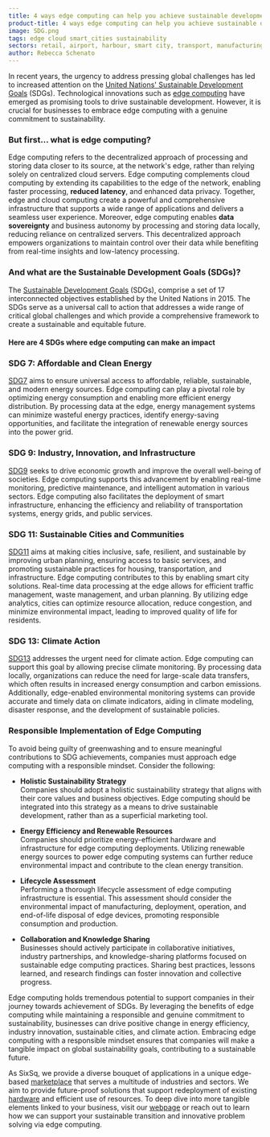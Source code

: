 ```yaml
---
title: 4 ways edge computing can help you achieve sustainable development goals
product-title: 4 ways edge computing can help you achieve sustainable development goals
image: SDG.png
tags: edge cloud smart_cities sustainability
sectors: retail, airport, harbour, smart city, transport, manufacturing
author: Rebecca Schenato
---
```


In recent years, the urgency to address pressing global challenges has led to increased attention on the [United Nations' Sustainable Development Goals](https://sdgs.un.org/goals) (SDGs). Technological innovations such as [edge computing](/blog/discover/2019/11/08/what-is-edge-computing.html) have emerged as promising tools to drive sustainable development. However, it is crucial for businesses to embrace edge computing with a genuine commitment to sustainability.  

### But first… what is edge computing?
 
Edge computing refers to the decentralized approach of processing and storing data closer to its source, at the network's edge, rather than relying solely on centralized cloud servers. Edge computing complements cloud computing by extending its capabilities to the edge of the network, enabling faster processing, **reduced latency**, and enhanced data privacy. Together, edge and cloud computing create a powerful and comprehensive infrastructure that supports a wide range of applications and delivers a seamless user experience. Moreover, edge computing enables **data sovereignty** and business autonomy by processing and storing data locally, reducing reliance on centralized servers. This decentralized approach empowers organizations to maintain control over their data while benefiting from real-time insights and low-latency processing. 
  
### And what are the Sustainable Development Goals (SDGs)?  

The [Sustainable Development Goals](https://sdgs.un.org/goals) (SDGs), comprise a set of 17 interconnected objectives established by the United Nations in 2015. The SDGs serve as a universal call to action that addresses a wide range of critical global challenges and which provide a comprehensive framework to create a sustainable and equitable future. 
 
#### Here are 4 SDGs where edge computing can make an impact

### SDG 7: Affordable and Clean Energy  

[SDG7](https://sdgs.un.org/goals/goal7) aims to ensure universal access to affordable, reliable, sustainable, and modern energy sources. Edge computing can play a pivotal role by optimizing energy consumption and enabling more efficient energy distribution. By processing data at the edge, energy management systems can minimize wasteful energy practices, identify energy-saving opportunities, and facilitate the integration of renewable energy sources into the power grid.  
  
### SDG 9: Industry, Innovation, and Infrastructure  

[SDG9](https://sdgs.un.org/goals/goal9) seeks to drive economic growth and improve the overall well-being of societies. Edge computing supports this advancement by enabling real-time monitoring, predictive maintenance, and intelligent automation in various sectors. Edge computing also facilitates the deployment of smart infrastructure, enhancing the efficiency and reliability of transportation systems, energy grids, and public services.  
  
### SDG 11: Sustainable Cities and Communities  

[SDG11](https://sdgs.un.org/goals/goal11) aims at making cities inclusive, safe, resilient, and sustainable by improving urban planning, ensuring access to basic services, and promoting sustainable practices for housing, transportation, and infrastructure. Edge computing contributes to this by enabling smart city solutions. Real-time data processing at the edge allows for efficient traffic management, waste management, and urban planning. By utilizing edge analytics, cities can optimize resource allocation, reduce congestion, and minimize environmental impact, leading to improved quality of life for residents.  
  
### SDG 13: Climate Action  

[SDG13](https://sdgs.un.org/goals/goal13) addresses the urgent need for climate action. Edge computing can support this goal by allowing precise climate monitoring. By processing data locally, organizations can reduce the need for large-scale data transfers, which often results in increased energy consumption and carbon emissions. Additionally, edge-enabled environmental monitoring systems can provide accurate and timely data on climate indicators, aiding in climate modeling, disaster response, and the development of sustainable policies.  
  
  
### Responsible Implementation of Edge Computing  

To avoid being guilty of greenwashing and to ensure meaningful contributions to SDG achievements, companies must approach edge computing with a responsible mindset. Consider the following:  

- **Holistic Sustainability Strategy**  
Companies should adopt a holistic sustainability strategy that aligns with their core values and business objectives. Edge computing should be integrated into this strategy as a means to drive sustainable development, rather than as a superficial marketing tool.  

- **Energy Efficiency and Renewable Resources**  
Companies should prioritize energy-efficient hardware and infrastructure for edge computing deployments. Utilizing renewable energy sources to power edge computing systems can further reduce environmental impact and contribute to the clean energy transition.   

- **Lifecycle Assessment**  
Performing a thorough lifecycle assessment of edge computing infrastructure is essential. This assessment should consider the environmental impact of manufacturing, deployment, operation, and end-of-life disposal of edge devices, promoting responsible consumption and production.  

- **Collaboration and Knowledge Sharing**  
Businesses should actively participate in collaborative initiatives, industry partnerships, and knowledge-sharing platforms focused on sustainable edge computing practices. Sharing best practices, lessons learned, and research findings can foster innovation and collective progress. 
  
Edge computing holds tremendous potential to support companies in their journey towards achievement of SDGs. By leveraging the benefits of edge computing while maintaining a responsible and genuine commitment to sustainability, businesses can drive positive change in energy efficiency, industry innovation, sustainable cities, and climate action. Embracing edge computing with a responsible mindset ensures that companies will make a tangible impact on global sustainability goals, contributing to a sustainable future.  
  
As SixSq, we provide a diverse bouquet of applications in a unique edge-based [marketplace](/marketplace) that serves a multitude of industries and sectors. We aim to provide future-proof solutions that support redeployment of existing [hardware](/nuvlaedge#hardware) and efficient use of resources. To deep dive into more tangible elements linked to your business, visit our [webpage](/industries) or reach out to learn how we can support your sustainable transition and innovative problem solving via edge computing.   